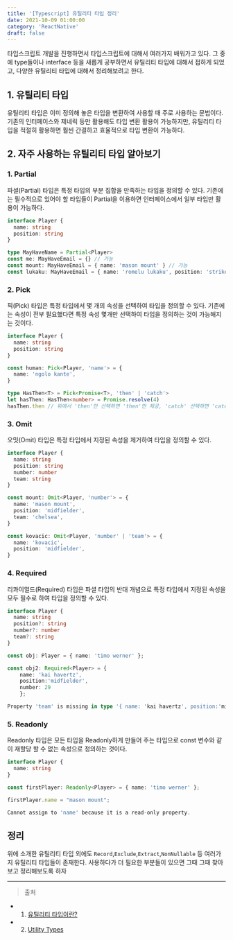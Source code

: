 ```yaml
---
title: '[Typescript] 유틸리티 타입 정리'
date: 2021-10-09 01:00:00
category: 'ReactNative'
draft: false
---
```


타입스크립트 개발을 진행하면서 타입스크립트에 대해서 여러가지 배워가고 있다. 그 중에 type들이나 interface 등을 새롭게 공부하면서 유틸리티 타입에 대해서 접하게 되었고, 다양한 유틸리티 타입에 대해서 정리해보려고 한다.

## 1. 유틸리티 타입

유틸리티 타입은 이미 정의해 놓은 타입을 변환하여 사용할 때 주로 사용하는 문법이다. 기존의 인터페이스와 제네릭 등만 활용해도 타입 변환 활용이 가능하지만, 유틸리티 타입을 적절히 활용하면 훨씬 간결하고 효율적으로 타입 변환이 가능하다.

## 2. 자주 사용하는 유틸리티 타입 알아보기

### 1. Partial

파셜(Partial) 타입은 특정 타입의 부분 집합을 만족하는 타입을 정의할 수 있다. 기존에는 필수적으로 있어야 할 타입들이 Partial을 이용하면 인터페이스에서 일부 타입만 활용이 가능하다.

```ts
interface Player {
  name: string
  position: string
}

type MayHaveName = Partial<Player>
const me: MayHaveEmail = {} // 가능
const mount: MayHaveEmail = { name: 'mason mount' } // 가능
const lukaku: MayHaveEmail = { name: 'romelu lukaku', position: 'striker' } // 가능
```

### 2. Pick

픽(Pick) 타입은 특정 타입에서 몇 개의 속성을 선택하여 타입을 정의할 수 있다. 기존에는 속성이 전부 필요했다면 특정 속성 몇개만 선택하여 타입을 정의하는 것이 가능해지는 것이다.

```ts
interface Player {
  name: string
  position: string
}

const human: Pick<Player, 'name'> = {
  name: 'ngolo kante',
}

type HasThen<T> = Pick<Promise<T>, 'then' | 'catch'>
let hasThen: HasThen<number> = Promise.resolve(4)
hasThen.then // 위에서 'then'만 선택하면 'then'만 제공, 'catch' 선택하면 'catch만 제공'
```

### 3. Omit

오밋(Omit) 타입은 특정 타입에서 지정된 속성을 제거하여 타입을 정의할 수 있다.

```ts
interface Player {
  name: string
  position: string
  number: number
  team: string
}

const mount: Omit<Player, 'number'> = {
  name: 'mason mount',
  position: 'midfielder',
  team: 'chelsea',
}

const kovacic: Omit<Player, 'number' | 'team'> = {
  name: 'kovacic',
  position: 'midfielder',
}
```

### 4. Required

리콰이얼드(Required) 타입은 파셜 타입의 반대 개념으로 특정 타입에서 지정된 속성을 모두 필수로 하여 타입을 정의할 수 있다.

```ts
interface Player {
  name: string
  position?: string
  number?: number
  team?: string
}

const obj: Player = { name: 'timo werner' };

const obj2: Required<Player> = {
    name: 'kai havertz',
    position:'midfielder',
    number: 29
    };

Property 'team' is missing in type '{ name: 'kai havertz', position:'midfielder',number: 29 }' but required in type 'Required<Player>'.
```

### 5. Readonly

Readonly 타입은 모든 타입을 Readonly하게 만들어 주는 타입으로 const 변수와 같이 재할당 할 수 없는 속성으로 정의하는 것이다.

```ts
interface Player {
  name: string
}

const firstPlayer: Readonly<Player> = { name: 'timo werner' };

firstPlayer.name = "mason mount";

Cannot assign to 'name' because it is a read-only property.
```

## 정리

위에 소개한 유틸리티 타입 외에도 `Record`,`Exclude`,`Extract`,`NonNullable` 등 여러가지 유틸리티 타입들이 존재한다. 사용하다가 더 필요한 부분들이 있으면 그때 그때 찾아보고 정리해보도록 하자

---

> 출처

- 1. [유틸리티 타입이란?](https://joshua1988.github.io/ts/usage/utility.html#%EC%9C%A0%ED%8B%B8%EB%A6%AC%ED%8B%B0-%ED%83%80%EC%9E%85%EC%9D%B4%EB%9E%80)

- 2. [Utility Types](https://www.typescriptlang.org/docs/handbook/utility-types.html)
